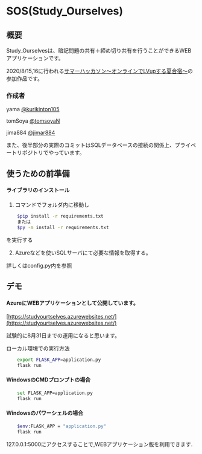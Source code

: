 # SOS(Study_Ourselves)
## 概要
Study_Ourselvesは、暗記問題の共有＋締め切り共有を行うことができるWEBアプリケーションです。

2020/8/15,16に行われる[サマーハッカソン〜オンラインでLVupする夏合宿〜](https://tech-study-group.connpass.com/event/181146/)の参加作品です。

### 作成者
yama [@kurikinton105](https://github.com/kurikinton105)

tomSoya [@tomsoyaN](https://github.com/tomsoyaN)

jima884 [@jimar884](https://github.com/jimar884)

また、後半部分の実際のコミットはSQLデータベースの接続の関係上、プライベートリポジトリでやっています。
## 使うための前準備
#### ライブラリのインストール
1. コマンドでフォルダ内に移動し 
```bash
    $pip install -r requirements.txt
    または
    $py -m install -r requirements.txt
```
を実行する  

2. Azureなどを使いSQLサーバにて必要な情報を取得する。

詳しくはconfig.py内を参照

## デモ
#### AzureにWEBアプリケーションとして公開しています。

[https://studyourtselves.azurewebsites.net/](https://studyourtselves.azurewebsites.net/)

試験的に8月31日までの運用になると思います。


ローカル環境での実行方法

```bash
    export FLASK_APP=application.py
    flask run
```
#### WindowsのCMDプロンプトの場合
```bash
    set FLASK_APP=application.py
    flask run
```
#### Windowsのパワーシェルの場合
```bash
    $env:FLASK_APP = "application.py"
    flask run
```

127.0.0.1:5000にアクセスすることで,WEBアプリケーション版を利用できます.
